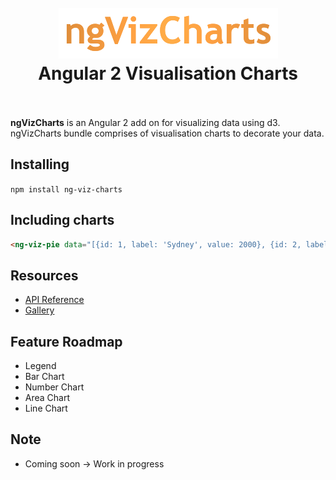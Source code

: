 <h1 align="center">
  <br>
  <img src="https://raw.githubusercontent.com/ajainvivek/ngVizCharts/master/logo.png" />
  <br>
  Angular 2 Visualisation Charts
  <br>
  <br>
</h1>

**ngVizCharts** is an Angular 2 add on for visualizing data using d3. ngVizCharts bundle comprises of visualisation charts to decorate your data.

## Installing

`npm install ng-viz-charts`

## Including charts

```html
<ng-viz-pie data="[{id: 1, label: 'Sydney', value: 2000}, {id: 2, label: 'Melbourne', value: 1000}]"></ng-viz-pie>
```

## Resources

* [API Reference]()
* [Gallery]()

## Feature Roadmap

* Legend
* Bar Chart
* Number Chart
* Area Chart
* Line Chart

## Note

* Coming soon -> Work in progress 

